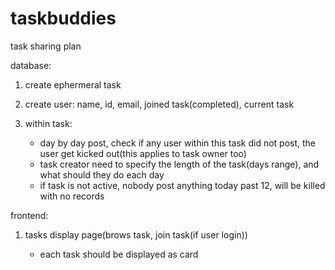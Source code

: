 # taskbuddies

task sharing plan

database:

1. create ephermeral task
2. create user: name, id, email, joined task(completed), current task
3. within task:

   - day by day post, check if any user within this task did not post, the user get kicked out(this applies to task owner too)
   - task creator need to specify the length of the task(days range), and what should they do each day
   - if task is not active, nobody post anything today past 12, will be killed with no records

frontend:

1. tasks display page(brows task, join task(if user login))

   - each task should be displayed as card
